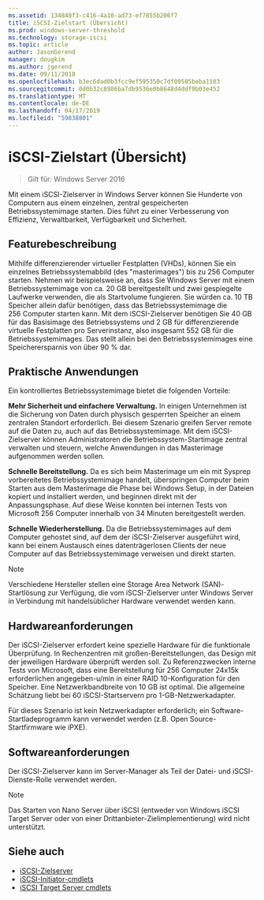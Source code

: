 ```yaml
---
ms.assetid: 134840f3-c416-4a10-ad73-ef7855b206f7
title: iSCSI-Zielstart (Übersicht)
ms.prod: windows-server-threshold
ms.technology: storage-iscsi
ms.topic: article
author: JasonGerend
manager: dougkim
ms.author: jgerend
ms.date: 09/11/2018
ms.openlocfilehash: b3ec6dad0b3fcc9ef595350c7df09505beba1103
ms.sourcegitcommit: 0d0b32c8986ba7db9536e0b8648d4ddf9b03e452
ms.translationtype: MT
ms.contentlocale: de-DE
ms.lasthandoff: 04/17/2019
ms.locfileid: "59838801"
---
```

# <a name="iscsi-target-boot-overview"></a>iSCSI-Zielstart (Übersicht)

> Gilt für: Windows Server 2016

Mit einem iSCSI-Zielserver in Windows Server können Sie Hunderte von Computern aus einem einzelnen, zentral gespeicherten Betriebssystemimage starten. Dies führt zu einer Verbesserung von Effizienz, Verwaltbarkeit, Verfügbarkeit und Sicherheit.  
  
## <a name="BKMK_OVER"></a>Featurebeschreibung  
Mithilfe differenzierender virtueller Festplatten \(VHDs\), können Sie ein einzelnes Betriebssystemabbild \(des "masterimages"\) bis zu 256 Computer starten. Nehmen wir beispielsweise an, dass Sie Windows Server mit einem Betriebssystemimage von ca. 20 GB bereitgestellt und zwei gespiegelte Laufwerke verwenden, die als Startvolume fungieren. Sie würden ca. 10 TB Speicher allein dafür benötigen, dass das Betriebssystemimage die 256 Computer starten kann. Mit dem iSCSI-Zielserver benötigen Sie 40 GB für das Basisimage des Betriebssystems und 2 GB für differenzierende virtuelle Festplatten pro Serverinstanz, also insgesamt 552 GB für die Betriebssystemimages. Das stellt allein bei den Betriebssystemimages eine Speicherersparnis von über 90 % dar.  
  
## <a name="BKMK_APP"></a>Praktische Anwendungen  
Ein kontrolliertes Betriebssystemimage bietet die folgenden Vorteile:  
  
**Mehr Sicherheit und einfachere Verwaltung.** In einigen Unternehmen ist die Sicherung von Daten durch physisch gesperrten Speicher an einem zentralen Standort erforderlich. Bei diesem Szenario greifen Server remote auf die Daten zu, auch auf das Betriebssystemimage. Mit dem iSCSI-Zielserver können Administratoren die Betriebssystem-Startimage zentral verwalten und steuern, welche Anwendungen in das Masterimage aufgenommen werden sollen.  
  
**Schnelle Bereitstellung.** Da es sich beim Masterimage um ein mit Sysprep vorbereitetes Betriebssystemimage handelt, überspringen Computer beim Starten aus dem Masterimage die Phase bei Windows Setup, in der Dateien kopiert und installiert werden, und beginnen direkt mit der Anpassungsphase. Auf diese Weise konnten bei internen Tests von Microsoft 256 Computer innerhalb von 34 Minuten bereitgestellt werden.  
  
**Schnelle Wiederherstellung.** Da die Betriebssystemimages auf dem Computer gehostet sind, auf dem der iSCSI-Zielserver ausgeführt wird, kann bei einem Austausch eines datenträgerlosen Clients der neue Computer auf das Betriebssystemimage verweisen und direkt starten.  
  
> [!NOTE]  
> Verschiedene Hersteller stellen eine Storage Area Network \(SAN\)-Startlösung zur Verfügung, die vom iSCSI-Zielserver unter Windows Server in Verbindung mit handelsüblicher Hardware verwendet werden kann.  
  
## <a name="BKMK_HARD"></a>Hardwareanforderungen  
Der iSCSI-Zielserver erfordert keine spezielle Hardware für die funktionale Überprüfung. In Rechenzentren mit großen\-Bereitstellungen, das Design mit der jeweiligen Hardware überprüft werden soll. Zu Referenzzwecken interne Tests von Microsoft, dass eine Bereitstellung für 256 Computer 24x15k erforderlichen angegeben\-u/min in einer RAID 10-Konfiguration für den Speicher. Eine Netzwerkbandbreite von 10 GB ist optimal. Die allgemeine Schätzung liebt bei 60 iSCSI-Startservern pro 1-GB-Netzwerkadapter.  
  
Für dieses Szenario ist kein Netzwerkadapter erforderlich; ein Software-Startladeprogramm kann verwendet werden \(z.B. Open Source-Startfirmware wie iPXE\).  
  
## <a name="BKMK_SOFT"></a>Softwareanforderungen  
Der iSCSI-Zielserver kann im Server-Manager als Teil der Datei- und iSCSI-Dienste-Rolle verwendet werden.

> [!NOTE]
> Das Starten von Nano Server über iSCSI (entweder von Windows iSCSI Target Server oder von einer Drittanbieter-Zielimplementierung) wird nicht unterstützt.

## <a name="see-also"></a>Siehe auch
* [iSCSI-Zielserver](https://technet.microsoft.com/library/hh848272(v=ws.11).aspx)
* [iSCSI-Initiator-cmdlets](https://technet.microsoft.com/library/hh826099(v=wps.640).aspx)
* [iSCSI Target Server cmdlets](https://technet.microsoft.com/library/jj612803(v=wps.630).aspx)
